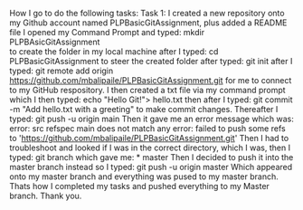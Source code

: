 How I go to do the following tasks: 
Task 1: I created a new repository onto my Github account named PLPBasicGitAssignment, plus added a README file
I opened my Command Prompt and typed: 
mkdir PLPBAsicGitAssignment  
to create the folder in my local machine after I typed:
cd  PLPBasicGitAssignment
to steer the created folder after typed:
git init
after I typed: 
git remote add origin https://github.com/mbalipaile/PLPBasicGitAssignment.git
for me to connect to my GitHub respository. I then created a txt file via my command prompt which I then typed:
echo "Hello Git!"> hello.txt 
then after I typed:
git commit -m "Add hello.txt with a greeting"
to make commit changes. Thereafter I typed: 
git push -u origin main
Then it gave me an error message which was: error: src refspec main does not match any
error: failed to push some refs to 'https://github.com/mbalipaile/PLPBasicGitAssignment.git'
Then I had to troubleshoot and looked if I was in the correct directory, which I was, then I typed:
git branch
which gave me: * master
Then I decided to push it into the master branch instead so I typed: 
git push -u origin master
Which appeared onto my master branch and everything was pused to my master branch. 
Thats how I completed my tasks and pushed everything to my Master branch. Thank you. 

